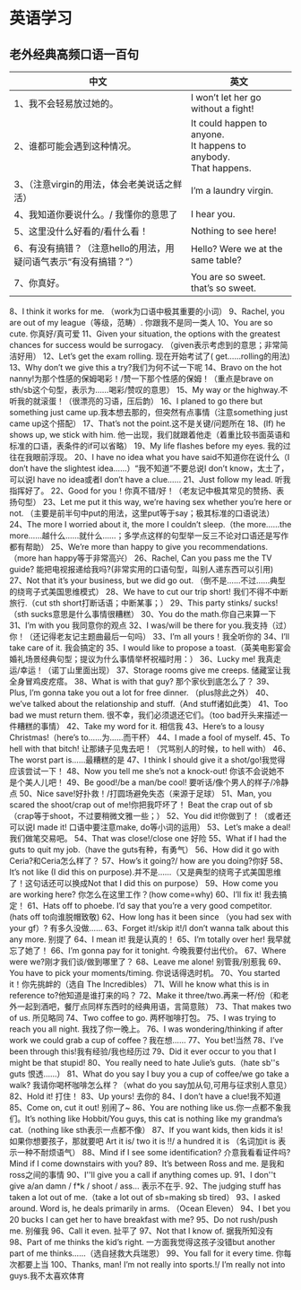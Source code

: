 # 英语学习

## 老外经典高频口语一百句

| 中文  | 英文  |
| --- | --- |
| 1、我不会轻易放过她的。 | I won’t let her go without a fight! |
| 2、谁都可能会遇到这种情况。 | It could happen to anyone.<br>It happens to anybody.<br>That happens. |
| 3、（注意virgin的用法，体会老美说话之鲜活）| I’m a laundry virgin. |
| 4、我知道你要说什么。/ 我懂你的意思了 |I hear you. |
| 5、这里没什么好看的/看什么看！ | Nothing to see here! |
| 6、有没有搞错？（注意hello的用法，用疑问语气表示“有没有搞错？”） | Hello? Were we at the same table? |
| 7、你真好。 | You are so sweet.<br> that’s so sweet. |
8、I think it works for me. （work为口语中极其重要的小词）
9、Rachel, you are out of my league（等级，范畴）. 你跟我不是同一类人
10、You are so cute. 你真好/真可爱
11、Given your situation, the options with the greatest chances for
success would be surrogacy. （given表示考虑到的意思；非常简洁好用）
12、Let’s get the exam rolling. 现在开始考试了( get……rolling的用法)
13、Why don’t we give this a try?我们为何不试一下呢
14、Bravo on the hot nanny!为那个性感的保姆喝彩！/赞一下那个性感的保姆！（重点是brave on sth/sb这个句型，表示为……喝彩/赞叹的意思）
15、My way or the highway.不听我的就滚蛋！（很漂亮的习语，压后韵）
16、I planed to go there but something just came up.我本想去那的，但突然有点事情（注意something just came up这个搭配）
17、That’s not the point.这不是关键/问题所在
18、(If) he shows up, we stick with him. 他一出现，我们就跟着他走（着重比较书面英语和标准的口语，表条件的if可以省略）
19、My life flashes before my eyes. 我的过往在我眼前浮现。
20、I have no idea what you have said不知道你在说什么（I don’t have the slightest idea……）“我不知道”不要总说I don’t know，太土了，可以说I have no idea或者I don’t have a clue……
21、Just follow my lead. 听我指挥好了。
22、Good for you！你真不错/好！（老友记中极其常见的赞扬、表扬句型）
23、Let me put it this way, we’re having sex whether you’re here or not. （主要是前半句中put的用法，这里put等于say；极其标准的口语说法）
24、The more I worried about it, the more I couldn’t sleep.（the more……the more……越什么……就什么……；多学点这样的句型举一反三不论对口语还是写作都有帮助）
25、We’re more than happy to give you recommendations.（more han happy等于非常高兴）
26、Rachel, Can you pass me the TV guide? 能把电视报递给我吗?(非常实用的口语句型，叫别人递东西可以引用)
27、Not that it’s your business, but we did go out. （倒不是……不过……典型的绕弯子式美国思维模式）
28、We have to cut our trip short! 我们不得不中断旅行.（cut sth short打断话语；中断某事；）
29、This party stinks/ sucks! （sth sucks意思是什么事情很糟糕）
30、You do the math.你自己来算一下
31、I’m with you 我同意你的观点
32、I was/will be there for you.我支持（过）你！（还记得老友记主题曲最后一句吗）
33、I’m all yours！我全听你的
34、I’ll take care of it. 我会搞定的
35、I would like to propose a toast.（英美电影宴会婚礼场景经典句型；提议为什么事情举杯祝福时用：）
36、Lucky me! 我真走运/幸运！（诺丁山里面出现）
37、Storage rooms give me creeps. 储藏室让我全身冒鸡皮疙瘩。
38、What is with that guy? 那个家伙到底怎么了？
39、Plus, I’m gonna take you out a lot for free dinner. （plus除此之外）
40、we’ve talked about the relationship and stuff.（And stuff诸如此类）
41、Too bad we must return them. 很不幸，我们必须退还它们。（too bad开头来描述一件糟糕的事情）
42、Take my word for it. 相信我
43、Here’s to a lousy Christmas!（here’s to……为……而干杯）
44、I made a fool of myself.
45、To hell with that bitch! 让那婊子见鬼去吧！（咒骂别人的时候，to hell with）
46、The worst part is……最糟糕的是
47、I think I should give it a shot/go!我觉得应该尝试一下！
48、Now you tell me she’s not a knock-out! 你该不会说她不是个美人儿吧！
49、Be good!/be a man/be cool! 要听话/像个男人的样子/冷静点
50、Nice save!好扑救！/打圆场避免失态（来源于足球）
51、Man, you scared the shoot/crap out of me!你把我吓坏了！ Beat the crap out of sb（crap等于shoot，不过要稍微文雅一些；）
52、You did it!你做到了！（或者还可以说I made it! 口语中要注意make, do等小词的运用）
53、Let’s make a deal!我们做笔交易吧。
54、That was close!/close one 好险
55、What if I had the guts to quit my job.（have the guts有种，有勇气）
56、How did it go with Ceria?和Ceria怎么样了？
57、How’s it going?/ how are you doing?你好
58、It’s not like (I did this on purpose).并不是……（又是典型的绕弯子式美国思维了！这句话还可以换成Not that I did this on purpose）
59、How come you are working here? 你怎么在这里工作？(how come=why)
60、I’ll fix it! 我去搞定！
61、Hats off to phoebe. I’d say that you’re a very good competitor. (hats off to向谁脱帽致敬)
62、How long has it been since （you had sex with your gf）?&nbsp;有多久没做……
63、Forget it!/skip it!/I don’t wanna talk about this any more. 别提了
64、I mean it! 我是认真的！
65、I’m totally over her! 我早就忘了她了！
66、I’m gonna pay for it tonight. 今晚我要付出代价。
67、Where were we?刚才我们谈/做到哪里了？
68、Leave me alone! 别管我/别惹我
69、You have to pick your moments/timing. 你说话得选时机。
70、You started it！你先挑衅的（选自 The Incredibles）
71、Will he know what this is in reference to?他知道是谁打来的吗？
72、Make it three/two.再来一杯/份（和老外一起到酒吧，餐厅点同样东西时的经典用语，言简意赅）
73、That makes two of us. 所见略同
74、Two coffee to go. 两杯咖啡打包。
75、I was trying to reach you all night. 我找了你一晚上。
76、I was wondering/thinking if after work we could grab a cup of coffee？我在想……
77、You bet!当然
78、I’ve been through this!我有经验/我也经历过
79、Did it ever occur to you that I might be that stupid!
80、You really need to hate Julie’s guts.（hate sb''s guts 恨透……）
81、What do you say I buy you a cup of coffee/we go take a walk? 我请你喝杯咖啡怎么样？（what do you say加从句,可用与征求别人意见）
82、Hold it! 打住！
83、Up yours! 去你的
84、I don’t have a clue!我不知道
85、Come on, cut it out! 别闹了~
86、You are nothing like us.你一点都不象我们。It’s nothing like
Hobbit/You guys, this cat is nothing like my grandma’s cat.（nothing like sth表示一点都不像）
87、If you want kids, then kids it is! 如果你想要孩子，那就要吧 Art it is/ two it is !!/ a hundred it is （名词加it is 表示一种不耐烦语气）
88、Mind if I see some identification? 介意我看看证件吗? Mind if I come downstairs with you?
89、It’s between Ross and me. 是我和ross之间的事情
90、I''ll give you a call if anything comes up.
91、I don''t give a/an damn / f*k / shoot / ass... 表示不在乎.
92、The judging stuff has taken a lot out of me.（take a lot out of sb=making sb tired）
93、I asked around. Word is, he deals primarily in arms. （Ocean Eleven）
94、I bet you 20 bucks I can get her to have breakfast with me?
95、Do not rush/push me. 别催我
96、Call it even. 扯平了
97、Not that I know of. 据我所知没有
98、Part of me thinks the kid’s right. 一方面我觉得这孩子没错but another part of me thinks……（选自拯救大兵瑞恩）
99、You fall for it every time. 你每次都要上当
100、Thanks, man! I’m not really into sports.!/ I’m really not into guys.我不太喜欢体育

